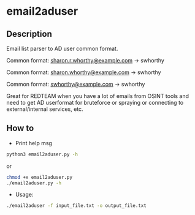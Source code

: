 # email2aduser

## Description

Email list parser to AD user common format. 

Common format: sharon.r.whorthy@example.com -> swhorthy

Common format: sharon.whorthy@example.com   -> swhorthy

Common format: swhorthy@example.com         -> swhorthy


Great for REDTEAM when you have a lot of emails from OSINT tools 
and need to get AD userformat for bruteforce or spraying or 
connecting to external/internal services, etc.

## How to

- Print help msg
```bash
python3 email2aduser.py -h
```
or
```bash
chmod +x email2aduser.py
./email2aduser.py -h
```
- Usage:
```bash
./email2aduser -f input_file.txt -o output_file.txt
```




